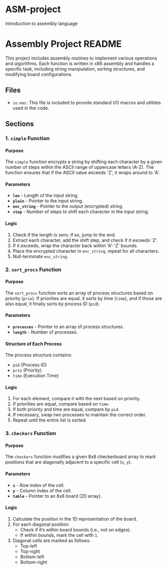 # ASM-project
introduction to assembly language
# Assembly Project README

This project includes assembly routines to implement various operations and algorithms. Each function is written in x86 assembly and handles a specific task, including string manipulation, sorting structures, and modifying board configurations.

## Files

- `io.mac`: This file is included to provide standard I/O macros and utilities used in the code.

## Sections

### 1. `simple` Function

#### Purpose
The `simple` function encrypts a string by shifting each character by a given number of steps within the ASCII range of uppercase letters (A-Z). The function ensures that if the ASCII value exceeds 'Z', it wraps around to 'A'.

#### Parameters
- **`len`** - Length of the input string.
- **`plain`** - Pointer to the input string.
- **`enc_string`** - Pointer to the output (encrypted) string.
- **`step`** - Number of steps to shift each character in the input string.

#### Logic
1. Check if the length is zero; if so, jump to the end.
2. Extract each character, add the shift step, and check if it exceeds 'Z'.
3. If it exceeds, wrap the character back within 'A'-'Z' bounds.
4. Place the encrypted character in `enc_string`, repeat for all characters.
5. Null-terminate `enc_string`.

### 2. `sort_procs` Function

#### Purpose
The `sort_procs` function sorts an array of process structures based on priority (`prio`). If priorities are equal, it sorts by time (`time`), and if those are also equal, it finally sorts by process ID (`pid`).

#### Parameters
- **`processes`** - Pointer to an array of process structures.
- **`length`** - Number of processes.

#### Structure of Each Process
The process structure contains:
- `pid` (Process ID)
- `prio` (Priority)
- `time` (Execution Time)

#### Logic
1. For each element, compare it with the next based on priority.
2. If priorities are equal, compare based on `time`.
3. If both priority and time are equal, compare by `pid`.
4. If necessary, swap two processes to maintain the correct order.
5. Repeat until the entire list is sorted.

### 3. `checkers` Function

#### Purpose
The `checkers` function modifies a given 8x8 checkerboard array to mark positions that are diagonally adjacent to a specific cell (`x`, `y`).

#### Parameters
- **`x`** - Row index of the cell.
- **`y`** - Column index of the cell.
- **`table`** - Pointer to an 8x8 board (2D array).

#### Logic
1. Calculate the position in the 1D representation of the board.
2. For each diagonal position:
   - Check if it’s within board bounds (i.e., not on edges).
   - If within bounds, mark the cell with `1`.
3. Diagonal cells are marked as follows:
   - Top-left
   - Top-right
   - Bottom-left
   - Bottom-right


